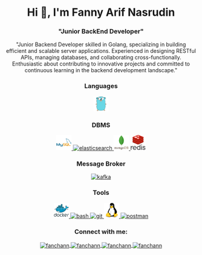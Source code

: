 <h1 align="center">Hi 👋, I'm Fanny Arif Nasrudin</h1>
<h3 align="center">"Junior BackEnd Developer"</h3>

<p align="center">"Junior Backend Developer skilled in Golang, specializing in building efficient and scalable server applications. Experienced in designing RESTful APIs, managing databases, and collaborating cross-functionally. Enthusiastic about contributing to innovative projects and committed to continuous learning in the backend development landscape."</p>

<h3 align="center">Languages</h3>
<p align="center">
<a href="https://golang.org" target="_blank" rel="noreferrer"> <img src="https://raw.githubusercontent.com/devicons/devicon/master/icons/go/go-original.svg" alt="go" width="40" height="40"/>
</a>
</p>

<h3 align="center">DBMS</h3>
<p align="center">
 <a href="https://www.mysql.com/" target="_blank" rel="noreferrer"> <img src="https://raw.githubusercontent.com/devicons/devicon/master/icons/mysql/mysql-original-wordmark.svg" alt="mysql" width="40" height="40"/>
 </a>
 <a href="https://www.elastic.co" target="_blank" rel="noreferrer"> <img src="https://www.vectorlogo.zone/logos/elastic/elastic-icon.svg" alt="elasticsearch" width="40" height="40"/>
</a>
<a href="https://www.mongodb.com/" target="_blank" rel="noreferrer"> <img src="https://raw.githubusercontent.com/devicons/devicon/master/icons/mongodb/mongodb-original-wordmark.svg" alt="mongodb" width="40" height="40"/>
</a>
 <a href="https://redis.io" target="_blank" rel="noreferrer"> <img src="https://raw.githubusercontent.com/devicons/devicon/master/icons/redis/redis-original-wordmark.svg" alt="redis" width="40" height="40"/>
 </a>
</p>

<h3 align="center">Message Broker</h3>
<p align="center">
<a href="https://kafka.apache.org/" target="_blank" rel="noreferrer"> <img src="https://www.vectorlogo.zone/logos/apache_kafka/apache_kafka-icon.svg" alt="kafka" width="40" height="40"/> </a>
</p>

<h3 align="center">Tools</h3>
<p align="center">
<a href="https://www.docker.com/" target="_blank" rel="noreferrer"> <img src="https://raw.githubusercontent.com/devicons/devicon/master/icons/docker/docker-original-wordmark.svg" alt="docker" width="40" height="40"/>
</a>
<a href="https://www.gnu.org/software/bash/" target="_blank" rel="noreferrer"> <img src="https://www.vectorlogo.zone/logos/gnu_bash/gnu_bash-icon.svg" alt="bash" width="40" height="40"/>
</a>
<a href="https://git-scm.com/" target="_blank" rel="noreferrer"> <img src="https://www.vectorlogo.zone/logos/git-scm/git-scm-icon.svg" alt="git" width="40" height="40"/> 
</a>
<a href="https://www.linux.org/" target="_blank" rel="noreferrer"> <img src="https://raw.githubusercontent.com/devicons/devicon/master/icons/linux/linux-original.svg" alt="linux" width="40" height="40"/>
</a>
<a href="https://www.postman.com/" target="_blank" rel="noreferrer"> <img src="https://voyager.postman.com/logo/postman-logo-icon-orange.svg" alt="postman" width="40" height="40"/> </a>
</p>

<h3 align="center">Connect with me:</h3>
<p align="center">
<a href="https://www.codewars.com/users/fanchann" target="blank"><img align="center" src="https://www.codewars.com/packs/assets/logo.f607a0fb.svg" alt="fanchann" height="30" width="40"/>
</a>
<a href="https://codeberg.org/fanchann/" target="blank"><img align="center" src="https://codeberg.org/attachments/d915bf35-25ee-4a13-9597-f474a4b6c224" alt="fanchann" height="30" width="40"/>
</a>
<a href="https://www.linkedin.com/in/fannyan/" target="blank"><img align="center" src="https://www.svgrepo.com/show/448234/linkedin.svg" alt="fanchann" height="30" width="40"/>
</a>
</a>
<a href="https://medium.com/@fanchann" target="blank"><img align="center" src="https://www.svgrepo.com/show/521749/medium.svg" alt="fanchann" height="30" width="40"/>
</a>
</p>
